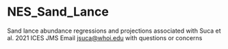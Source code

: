 # NES_Sand_Lance
Sand lance abundance regressions and projections associated with Suca et al. 2021 ICES JMS
Email jsuca@whoi.edu with questions or concerns

